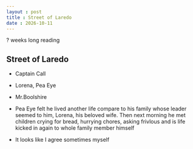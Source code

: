 ```yaml
---
layout : post
title : Street of Laredo
date : 2026-10-11
---
```

? weeks long reading

## Street of Laredo

- Captain Call

- Lorena, Pea Eye

- Mr.Boolshire

- Pea Eye felt he lived another life compare to his family whose leader seemed to him, Lorena, his beloved wife. Then next morning he met children crying for bread, hurrying chores, asking frivlous and is life kicked in again to whole family member himself

- It looks like I agree sometimes myself 
  
